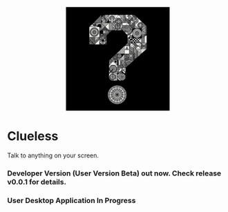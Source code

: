 <div align="center">
  <a href="https://github.com/KashyapTan/clueless">
    <img alt="clueless" width="240" src="clueless-logo.jpg">
  </a>
</div>

# Clueless
Talk to anything on your screen.

### Developer Version (User Version Beta) out now. Check release v0.0.1 for details.

### User Desktop Application In Progress